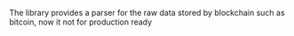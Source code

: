 The library provides a parser for the raw data stored by blockchain such as bitcoin, now it not for production ready